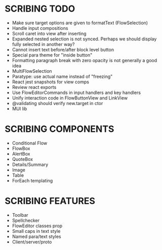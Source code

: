 SCRIBING TODO
=============
- Make sure target options are given to formatText (FlowSelection)
- Handle input compositions
- Scroll caret into view after inserting
- Expanded nested selection is not synced. Perhaps we should display fully selected in another way?
- Cannot insert text before/after block level button
- Special para theme for "inside button"
- Formatting paragraph break with zero opacity is not generally a good idea
- MultiFlowSelection
- Paratype: use actual name instead of "freezing"
- React jest snapshots for view comps
- Review react exports
- Use FlowEditorCommands in input handlers and key handlers
- Unify interaction code in FlowButtonView and LinkView
- @validating should verify new.target in ctor
- MUI lib

SCRIBING COMPONENTS
===================

- Conditional Flow
- FlowBox
- AlertBox
- QuoteBox
- Details/Summary
- Image
- Table
- ForEach templating


SCRIBING FEATURES
=================
- Toolbar
- Spellchecker
- FlowEditor classes prop
- Small caps in text style
- Named para/text styles
- Client/server/proto
